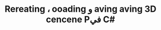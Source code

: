 ﻿---
title: Rereating ، ooading و aving aving 3D cencene Pفي C#
linktitle: Rereating ، ooading و aving aving 3D cencene
type: docs
weight: 20
url: /ar/net/creating-loading-and-saving-3d-scene/
description: Rereating ، ooading و aving aving 3D cencene Pبشكل متجدد في C#. Read ، Import وحفظ 3D cenفي PDF و HTML في C#.
---
